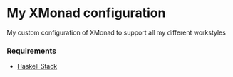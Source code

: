# My XMonad configuration

My custom configuration of XMonad to support all my different workstyles

### Requirements
* [Haskell Stack](https://docs.haskellstack.org/en/stable/README/)

